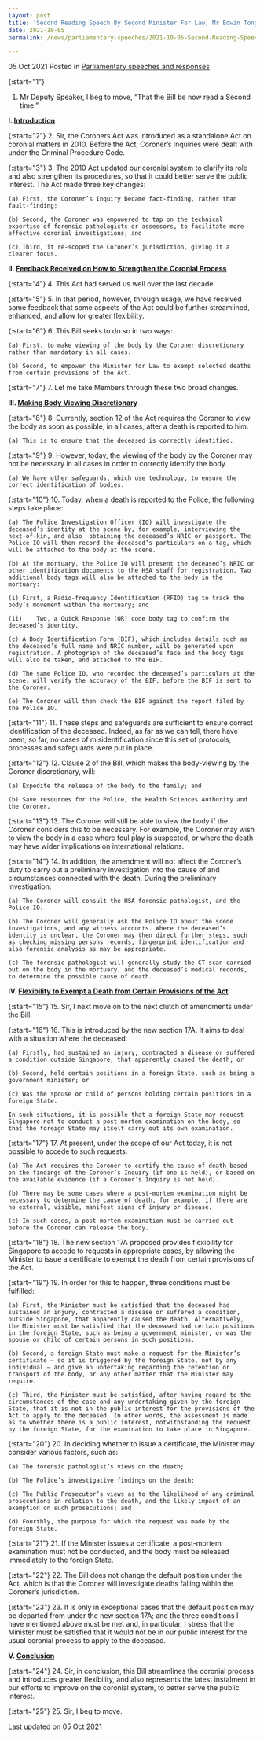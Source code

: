 ```yaml
---
layout: post
title: 'Second Reading Speech By Second Minister For Law, Mr Edwin Tong, on Coroners (Amendment) Bill'
date: 2021-10-05
permalink: /news/parliamentary-speeches/2021-10-05-Second-Reading-Speech-by-Second-Minister-for-Law-Edwin-Tong-on-Coroners-Amendment-Bill

---
```


05 Oct 2021 Posted in [Parliamentary speeches and responses](/news/parliamentary-speeches) 

{:start="1"}
1.	Mr Deputy Speaker, I beg to move, “That the Bill be now read a Second time.”

**I. <u><b>Introduction</b></u>**

{:start="2"}
2.	Sir, the Coroners Act was introduced as a standalone Act on coronial matters in 2010. Before the Act, Coroner’s Inquiries were dealt with under the Criminal Procedure Code. 

{:start="3"}
3.	The 2010 Act updated our coronial system to clarify its role and also strengthen its procedures, so that it could better serve the public interest. The Act made three key changes:

    (a)	First, the Coroner’s Inquiry became fact-finding, rather than fault-finding; 

    (b)	Second, the Coroner was empowered to tap on the technical expertise of forensic pathologists or assessors, to facilitate more effective coronial investigations; and

    (c)	Third, it re-scoped the Coroner’s jurisdiction, giving it a clearer focus. 

**II.	<u><b>Feedback Received on How to Strengthen the Coronial Process</b></u>**

{:start="4"}
4.	This Act had served us well over the last decade. 

{:start="5"}
5.	In that period, however, through usage, we have received some feedback that some aspects of the Act could be further streamlined, enhanced, and allow for greater flexibility.

{:start="6"}
6.	This Bill seeks to do so in two ways: 

    (a)	First, to make viewing of the body by the Coroner discretionary rather than mandatory in all cases.

    (b)	Second, to empower the Minister for Law to exempt selected deaths from certain provisions of the Act.

{:start="7"}
7.	Let me take Members through these two broad changes.

**III.	<b><u>Making Body Viewing Discretionary</u></b>**

{:start="8"}
8.	Currently, section 12 of the Act requires the Coroner to view the body as soon as possible, in all cases, after a death is reported to him.

    (a)	This is to ensure that the deceased is correctly identified. 

{:start="9"}
9.	However, today, the viewing of the body by the Coroner may not be necessary in all cases in order to correctly identify the body.

    (a)	We have other safeguards, which use technology, to ensure the correct identification of bodies. 

{:start="10"}
10.	Today, when a death is reported to the Police, the following steps take place:

    (a)	The Police Investigation Officer (IO) will investigate the deceased’s identity at the scene by, for example, interviewing the next-of-kin, and also  obtaining the deceased’s NRIC or passport. The Police IO will then record the deceased’s particulars on a tag, which will be attached to the body at the scene.

    (b)	At the mortuary, the Police IO will present the deceased’s NRIC or other identification documents to the HSA staff for registration. Two additional body tags will also be attached to the body in the mortuary: 

    (i)	First, a Radio-frequency Identification (RFID) tag to track the body’s movement within the mortuary; and 

    (ii)	Two, a Quick Response (QR) code body tag to confirm the deceased’s identity.

    (c)	A Body Identification Form (BIF), which includes details such as the deceased’s full name and NRIC number, will be generated upon registration. A photograph of the deceased’s face and the body tags will also be taken, and attached to the BIF.

    (d)	The same Police IO, who recorded the deceased’s particulars at the scene, will verify the accuracy of the BIF, before the BIF is sent to the Coroner.

    (e)	The Coroner will then check the BIF against the report filed by the Police IO.

{:start="11"}
11.	These steps and safeguards are sufficient to ensure correct identification of the deceased. Indeed, as far as we can tell, there have been, so far, no cases of misidentification since this set of protocols, processes and safeguards were put in place.

{:start="12"}
12.	Clause 2 of the Bill, which makes the body-viewing by the Coroner discretionary, will:

    (a)	Expedite the release of the body to the family; and

    (b)	Save resources for the Police, the Health Sciences Authority and the Coroner.  

{:start="13"}
13.	The Coroner will still be able to view the body if the Coroner considers this to be necessary. For example, the Coroner may wish to view the body in a case where foul play is suspected, or where the death may have wider implications on international relations.
 
{:start="14"}
14.	In addition, the amendment will not affect the Coroner’s duty to carry out a preliminary investigation into the cause of and circumstances connected with the death. During the preliminary investigation:

    (a)	The Coroner will consult the HSA forensic pathologist, and the Police IO.

    (b)	The Coroner will generally ask the Police IO about the scene investigations, and any witness accounts. Where the deceased’s identity is unclear, the Coroner may then direct further steps, such as checking missing persons records, fingerprint identification and also forensic analysis as may be appropriate. 

    (c)	The forensic pathologist will generally study the CT scan carried out on the body in the mortuary, and the deceased’s medical records, to determine the possible cause of death. 

**IV.	<b><u>Flexibility to Exempt a Death from Certain Provisions of the Act</u></b>**

{:start="15"}
15.	Sir, I next move on to the next clutch of amendments under the Bill. 

{:start="16"}
16.	This is introduced by the new section 17A. It aims to deal with a situation where the deceased:

    (a)	Firstly, had sustained an injury, contracted a disease or suffered a condition outside Singapore, that apparently caused the death; or 

    (b)	Second, held certain positions in a foreign State, such as being a government minister; or 

    (c)	Was the spouse or child of persons holding certain positions in a foreign State. 

    In such situations, it is possible that a foreign State may request Singapore not to conduct a post-mortem examination on the body, so that the foreign State may itself carry out its own examination.

{:start="17"}
17.	At present, under the scope of our Act today, it is not possible to accede to such requests.

    (a)	The Act requires the Coroner to certify the cause of death based on the findings of the Coroner’s Inquiry (if one is held), or based on the available evidence (if a Coroner’s Inquiry is not held). 

    (b)	There may be some cases where a post-mortem examination might be necessary to determine the cause of death, for example, if there are no external, visible, manifest signs of injury or disease. 

    (c)	In such cases, a post-mortem examination must be carried out before the Coroner can release the body.

{:start="18"}
18.	The new section 17A proposed provides flexibility for Singapore to accede to requests in appropriate cases, by allowing the Minister to issue a certificate to exempt the death from certain provisions of the Act.

{:start="19"}
19.	In order for this to happen, three conditions must be fulfilled:

    (a)	First, the Minister must be satisfied that the deceased had sustained an injury, contracted a disease or suffered a condition, outside Singapore, that apparently caused the death. Alternatively, the Minister must be satisfied that the deceased had certain positions in the foreign State, such as being a government minister, or was the spouse or child of certain persons in such positions.

    (b)	Second, a foreign State must make a request for the Minister’s certificate – so it is triggered by the foreign State, not by any individual – and give an undertaking regarding the retention or transport of the body, or any other matter that the Minister may require.

    (c)	Third, the Minister must be satisfied, after having regard to the circumstances of the case and any undertaking given by the foreign State, that it is not in the public interest for the provisions of the Act to apply to the deceased. In other words, the assessment is made as to whether there is a public interest, notwithstanding the request by the foreign State, for the examination to take place in Singapore.

{:start="20"}
20.	In deciding whether to issue a certificate, the Minister may consider various factors, such as: 

    (a)	The forensic pathologist’s views on the death; 

    (b)	The Police’s investigative findings on the death; 

    (c)	The Public Prosecutor’s views as to the likelihood of any criminal prosecutions in relation to the death, and the likely impact of an exemption on such prosecutions; and

    (d)	Fourthly, the purpose for which the request was made by the foreign State.

{:start="21"}
21.	If the Minister issues a certificate, a post-mortem examination must not be conducted, and the body must be released immediately to the foreign State.

{:start="22"}
22.	The Bill does not change the default position under the Act, which is that the Coroner will investigate deaths falling within the Coroner’s jurisdiction.

{:start="23"}
23.	It is only in exceptional cases that the default position may be departed from under the new section 17A; and the three conditions I have mentioned above must be met and, in particular, I stress that the Minister must be satisfied that it would not be in our public interest for the usual coronial process to apply to the deceased.

**V.	<b><u>Conclusion</u></b>**

{:start="24"}
24.	Sir, in conclusion, this Bill streamlines the coronial process and introduces greater flexibility, and also represents the latest instalment in our efforts to improve on the coronial system, to better serve the public interest.

{:start="25"}
25.	Sir, I beg to move.

<p class="right-side-updated">Last updated on 05 Oct 2021</p> 
